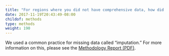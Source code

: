 ```yaml
---
title: "For regions where you did not have comprehensive data, how did you estimate the eviction rate?"
date: 2017-11-19T20:43:49-08:00
childof: methods
type: methods
weight: 190
---
```

We used a common practice for missing data called “imputation.” For more information on this, please see the <a href="/docs/Eviction Lab -Methodology Report v.1.0.0.pdf" target="_blank">Methodology Report (PDF)</a>.
